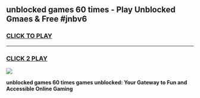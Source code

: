 
## unblocked games 60 times - Play Unblocked Gmaes & Free #jnbv6
<h3>
<a href="https://news.freeplayer.one?title=unblocked_games_60_times&ref=26F">CLICK TO PLAY</a></h3>
<hr>

<h3>
<a href="https://news.freeplayer.one?title=unblocked_games_60_times&ref=26F">CLICK 2 PLAY</a>
  
</h3>

<a href="https://news.freeplayer.one?title=unblocked_games_60_times&ref=26F/"><img src="https://clearcache.store/games.png"></a>


**unblocked games 60 times games unblocked: Your Gateway to Fun and Accessible Online Gaming**
